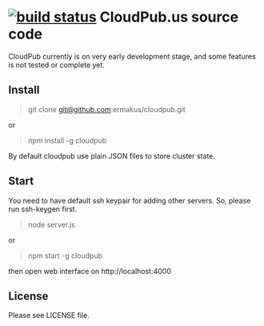 [![build status](https://secure.travis-ci.org/ermakus/cloudpub.png)](http://travis-ci.org/ermakus/cloudpub)
CloudPub.us source code
=======================

CloudPub currently is on very early development stage, and some features is not tested or complete yet.

Install
-------

> git clone git@github.com:ermakus/cloudpub.git

or

> npm install -g cloudpub


By default cloudpub use plain JSON files to store cluster state.

Start
-----
You need to have default ssh keypair for adding other servers.
So, please run ssh-keygen first.

> node server.js

or

> npm start -g cloudpub

then open web interface on http://localhost:4000

License
-------

Please see LICENSE file.
